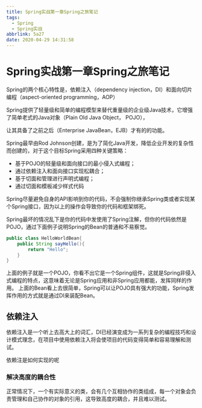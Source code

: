 ```yaml
---
title: Spring实战第一章Spring之旅笔记
tags:
  - Spring
  - Spring实战
abbrlink: 5a27
date: 2020-04-29 14:31:58
---
```

# Spring实战第一章Spring之旅笔记
Spring的两个核心特性是，依赖注入（dependency injection，DI）和面向切片编程（aspect-oriented programming，AOP）

Spring提供了轻量级和简单的编程模型来替代重量级的企业级Java技术，它增强了简单老式的Java对象（Plain Old Java Object， POJO），

让其具备了之前之后（Enterprise JavaBean，EJB）才有的的功能。

Spring最早由Rod Johnson创建，是为了简化Java开发，降低企业开发的复杂性而创建的，对于这个目标Spring采用四种关键策略：

- 基于POJO的轻量级和面向接口的最小侵入式编程；
- 通过依赖注入和面向接口实现松耦合；
- 基于切面和管理进行声明式编程；
- 通过切面和模板减少样式代码

Spring尽量避免自身的API影响到你的代码，不会强制你继承Spring类或者实现某个Spring接口，因为以上的操作会导致你的代码和框架绑死。

Spring最坏的情况乱下是你的代码中发使用了Spring注解，但你的代码依然是POJO，通过下面例子说明Spring的Bean的普通和不易察觉。

```java
public class HelloWorldBean{
    public String sayHello(){
        return "Hello";
    }
}
```
上面的例子就是一个POJO，你看不出它是一个Spring组件，这就是Spring非侵入式编程的特点，这意味着无论是Spring应用和非Spring应用都能，发挥同样的作用。 上面的Bean看上去很简单，Spring可以让POJO具有强大的功能，Spring发挥作用的方式就是通过DI来装配Bean。

## 依赖注入

依赖注入是一个听上去高大上的词汇，DI已经演变成为一系列复杂的编程技巧和设计模式理念，在项目中使用依赖注入将会使项目的代码变得简单和容易理解和测试。

依赖注是如何实现的呢

### 解决高度的耦合性

正常情况下，一个有实际意义的类，会有几个互相协作的类组成，每一个对象会负责管理和自己协作的对象的引用，这导致高度的耦合，并且难以测试。


